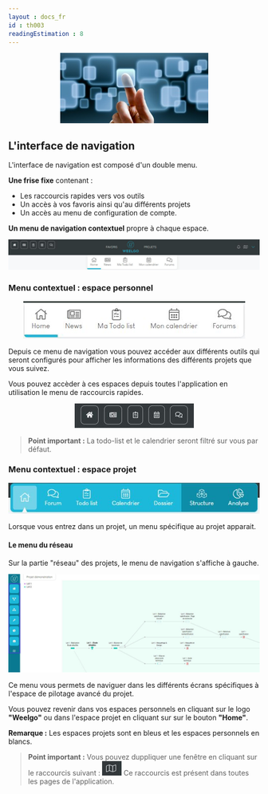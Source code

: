 ```yaml
---
layout : docs_fr
id : th003
readingEstimation : 8
---
```


<p align="center">
<img src="interface.jpg">
</p>


## L'interface de navigation

L'interface de navigation est composé d'un double menu.

**Une frise fixe** contenant :
* Les raccourcis rapides vers vos outils
* Un accès à vos favoris ainsi qu'au différents projets 
* Un accès au menu de configuration de compte. 

**Un menu de navigation contextuel** propre à chaque espace. 

<p align="center">
<img src="doubleMenu.jpg">
</p>

### Menu contextuel : espace personnel

<p align="center">
<img src="menuPeros.jpg">
</p>

Depuis ce menu de navigation vous pouvez accéder aux différents outils qui seront configurés pour afficher les informations des différents projets que vous suivez. 

Vous pouvez accèder à ces espaces depuis toutes l'application en utilisation le menu de raccourcis rapides. 

<p align="center">
<img src="menuPersoRapide.jpg">
</p>


> **Point important :**
> La todo-list et le calendrier seront filtré sur vous par défaut. 
> 




### Menu contextuel : espace projet

<p align="center">
<img src="menuProjet.jpg">
</p>

Lorsque vous entrez dans un projet, un menu spécifique au projet apparait. 

#### Le menu du réseau

Sur la partie "réseau" des projets, le menu de navigation s'affiche à gauche. 


<p align="center">
<img src="menuReseau.jpg">
</p>

Ce menu vous permets de naviguer dans les différents écrans spécifiques à l'espace de pilotage avancé du projet. 

Vous pouvez revenir dans vos espaces personnels en cliquant sur le logo **"Weelgo"** ou dans l'espace projet en cliquant sur sur le bouton **"Home"**.

 **Remarque :** Les espaces projets sont en bleus et les espaces personnels en blancs. 
 

> **Point important :**
> Vous pouvez duppliquer une fenêtre en cliquant sur le raccourcis suivant :  <img src="raccourcisDupplication.jpg">
> Ce raccourcis est présent dans toutes les pages de l'application.
> 

